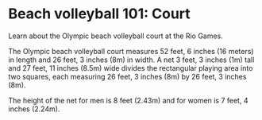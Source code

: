 Beach volleyball 101: Court
===========================

Learn about the Olympic beach volleyball court at the Rio Games.

The Olympic beach volleyball court measures 52 feet, 6 inches (16 meters) in length and 26 feet, 3 inches (8m) in width.
A net 3 feet, 3 inches (1m) tall and 27 feet, 11 inches (8.5m) wide divides the rectangular playing area into two squares, each measuring 26 feet, 3 inches (8m) by 26 feet, 3 inches (8m).

The height of the net for men is 8 feet (2.43m) and for women is 7 feet, 4 inches (2.24m).


